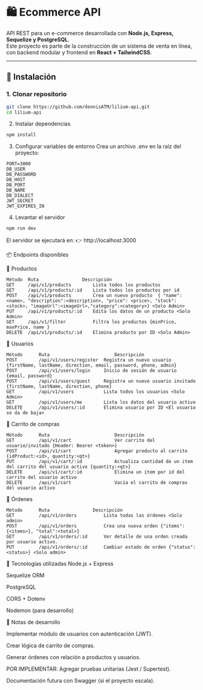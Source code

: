 # 🛍️ Ecommerce API

API REST para un e-commerce desarrollada con **Node.js, Express, Sequelize y PostgreSQL**.  
Este proyecto es parte de la construcción de un sistema de venta en línea, con backend modular y frontend en **React + TailwindCSS**.

---

## 🚀 Instalación

### 1. Clonar repositorio
```bash
git clone https://github.com/dennisATM/lilium-api.git
cd lilium-api
```

2. Instalar dependencias
```bash
npm install
```
3. Configurar variables de entorno
Crea un archivo .env en la raíz del proyecto:

```env
PORT=3000
DB_USER
DB_PASSWORD
DB_HOST
DB_PORT
DB_NAME
DB_DIALECT
JWT_SECRET
JWT_EXPIRES_IN
```
4. Levantar el servidor
```bash
npm run dev
```
El servidor se ejecutará en:
👉 http://localhost:3000

📦 Endpoints disponibles

🔹 Productos

```Body
Método	Ruta	            Descripción	
GET	    /api/v1/products	    Lista todos los productos
GET	    /api/v1/products/:id	Lista todos los productos por id
POST	/api/v1/products	    Crea un nuevo producto	{ "name": <name>, "description":<description>, "price": <price>, "stock":<stock>, "imageUrl":<imageUrl>,"category":<category>} <Solo Admin>
PUT     /api/v1/products/:id    Edita los datos de un producto <Solo Admin>
GET     /api/v1/filter          Filtra los productos {minPrice, maxPrice, name } 
DELETE	/api/v1/products/:id	Elimina producto por ID <Solo Admin>
```
🔹 Usuarios
```
Método	    Ruta    	                Descripción
POST	    /api/v1/users/register	Registra un nuevo usuario {firstName, lastName, direction, email, password, phone, admin}
POST        /api/v1/users/login     Inicio de sesión de usuario {email, password}
POST        /api/v1/users/guest     Registra un nuevo usuario invitado {firstName, lastName, direction, phone}
GET	        /api/v1/users	        Lista todos los usuarios <Solo Admin>
GET         /api/v1/users/me        Lista los datos del usuario activo
DELETE	    /api/v1/users/:id	    Elimina usuario por ID <El usuario se da de baja>
```
🔹 Carrito de compras
```
Método	    Ruta	                    Descripción
GET	        /api/v1/cart	            Ver carrito del usuario/invitado {Header: Bearer <token>}
POST	    /api/v1/cart	            Agregar producto al carrito {idProduct:<id>, quantity:<qt>}
PUT         /api/v1/cart/:id            Actualiza cantidad de un item del carrito del usuario activo {quantity:<qt>}
DELETE      /api/v1/cart/:id            Elimina un item por id del carrito del usuario activo
DELETE      /api/v1/cart                Vacía el carrito de compras del usuario activo
```
🔹 Órdenes
```
Método	    Ruta	            Descripción
GET	        /api/v1/orders	        Lista todas las órdenes <Solo admin>
POST	    /api/v1/orders	        Crea una nueva orden {"items":{<items>}, "total":<total>}
GET	        /api/v1/orders/:id	    Ver detalle de una orden creada por usuario activo.
PUT         /api/v1/orders/:id      Cambiar estado de orden {"status":<status>} <Solo admin>
```
🧰 Tecnologías utilizadas
Node.js + Express

Sequelize ORM

PostgreSQL

CORS + Dotenv

Nodemon (para desarrollo)

📖 Notas de desarrollo

 Implementar módulo de usuarios con autenticación (JWT).

 Crear lógica de carrito de compras.

 Generar órdenes con relación a productos y usuarios.

 POR IMPLEMENTAR:
 Agregar pruebas unitarias (Jest / Supertest).

 Documentación futura con Swagger (si el proyecto escala).